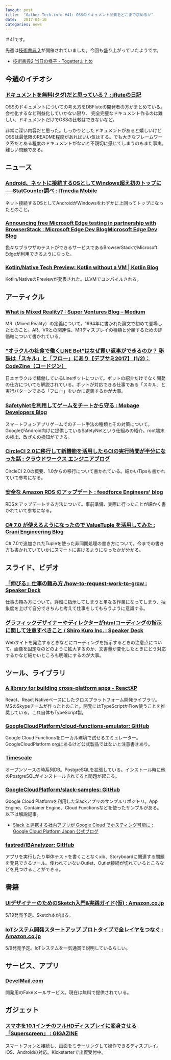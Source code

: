```yaml
---
layout: post
title:  "Gather-Tech.info #41: OSSのドキュメント品質をどこまで求めるか"
date:   2017-04-10
categories: news
---
```


＃41です。

先週は[技術書典２](https://techbookfest.org/event/tbf02)が開催されていました。今回も盛り上がっていたようです。

- [技術書典2 当日の様子 - Togetterまとめ](https://togetter.com/li/1099213)

## 今週のイチオシ

### [ドキュメントを無料(タダ)だと思っている？ : jfluteの日記](http://d.hatena.ne.jp/jflute/20170402/documentfree)

OSSのドキュメントについての考え方をDBFluteの開発者の方がまとめている。会社化するなど利益化していかない限り、
完全完璧なドキュメント作るのは難しい、ドキュメントだけでOSSの比較はできないなど。

非常に深い内容だと思った。しっかりとしたドキュメントがあると嬉しいけどOSSは最低限のREADME程度があればいい気はする。でも大きなフレームワーク系だとある程度のドキュメントがないと不親切に感じてしまうのもまた事実。難しい問題である。

## ニュース

### [Android、ネットに接続するOSとしてWindows超え初のトップに──StatCounter調べ : ITmedia Mobile](http://www.itmedia.co.jp/mobile/articles/1704/04/news067.html)

ネット接続するOSとしてAndroidがWindowsをわずかに上回ってトップになったとのこと。

### [Announcing free Microsoft Edge testing in partnership with BrowserStack : Microsoft Edge Dev BlogMicrosoft Edge Dev Blog](https://blogs.windows.com/msedgedev/2017/03/30/free-edge-testing-browserstack/#XKR0KBsimuYGik0s.97)

色々なブラウザのテストができるサービスであるBrowserStackでMicrosoft Edgeが利用できるようになった。

### [Kotlin/Native Tech Preview: Kotlin without a VM | Kotlin Blog](https://blog.jetbrains.com/kotlin/2017/04/kotlinnative-tech-preview-kotlin-without-a-vm/)

Kotlin/NativeのPreviewが発表された。LLVMでコンパイルされる。

## アーティクル

### [What is Mixed Reality? : Super Ventures Blog – Medium](https://medium.com/@marknb00/what-is-mixed-reality-60e5cc284330)

MR（Mixed Reality）の定義について。1994年に書かれた論文で初めて登場したとのこと。AR、VRとの関連性、MRディスプレイの種類と分類するための評価軸について書かれている。

### [“オラクルの社食で働くLINE Bot”はなぜ賢い返事ができるのか？ 秘訣は「スキル」と「フロー」にあり【デブサミ2017】 (1/2)：CodeZine（コードジン）](http://codezine.jp/article/detail/10045)

日本オラクルで稼働しているLineボットについて。ボットの紹介だけでなく開発の仕方についても解説されている。ボットが対応できる仕事である「スキル」と実行パターンである「フロー」をいかに定義するかが大事。

### [SafetyNetを利用してゲームをチートから守る : Mobage Developers Blog](http://developers.mobage.jp/blog/safetynet)

スマートフォンアプリゲームでのチート手法の種類とその対策について。GoogleがAndroid向けに提供しているSafetyNetという仕組みの紹介。root端末の検出、改ざんの検知ができる。

### [CircleCI 2.0に移行して新機能を活用したらCIの実行時間が半分になった話 : クラウドワークス エンジニアブログ](http://engineer.crowdworks.jp/entry/2017/04/04/202719)

CircleCI 2.0の概要、1.0からの移行について書かれている。細かいTipsも書かれていて参考になる。

### [安全な Amazon RDS のアップデート : feedforce Engineers' blog](http://tech.feedforce.jp/safe-rds-update.html)

RDSをアップデートする方法について。事前準備、実際に行ったことが細かく書かれていて参考になる。

### [C# 7.0 が使えるようになったので ValueTuple を活用してみた : Grani Engineering Blog](http://engineering.grani.jp/entry/2017/04/06/163904)

C# 7.0で追加されたTupleを使った非同期処理の書き方について。今までの書き方も書かれていていかにスマートに書けるようになったかが分かる。

## スライド、ビデオ

### [「伸びる」仕事の頼み方 /how-to-request-work-to-grow : Speaker Deck](https://speakerdeck.com/jitsuzon/how-to-request-work-to-grow)

仕事の頼み方について。詳細に指示してしまうと単なる作業になってしまう、抽象度を上げて自分できちんと考えて仕事をしてもらうように意識する。

### [グラフィックデザイナーやディレクターがhtmlコーディングの指示に関して注意すべきこと / Shiro Kuro Inc. : Speaker Deck](https://speakerdeck.com/itoh/shiro-kuro-inc)

Webサイトを発注するときなどにコーディングを指示するときの注意点について。画像を固定なのどのように拡大するのか、文書量が変化したときにどう対応するかなど細かいところも明確にするのが大事。

## ツール、ライブラリ

### [A library for building cross-platform apps - ReactXP](https://microsoft.github.io/reactxp/)

React、React Nativeベースにしたクロスプラットフォーム開発ライブラリ。MSのSkypeチームが作ったとのこと。開発にはTypeScriptかFlow使うことを推奨している。これ自体もTypeScript製。

### [GoogleCloudPlatform/cloud-functions-emulator: GitHub](https://github.com/GoogleCloudPlatform/cloud-functions-emulator)

Google Cloud Functionsをローカル環境で試せるエミュレーター。GoogleCloudPlatform orgにあるけど公式製品ではないと注意書きあり。

### [Timescale](http://www.timescale.com/)

オープンソースの時系列DB。PostgreSQLを拡張している。インストール時に他のPostgreSQLがインストールされてると問題が起こる。

### [GoogleCloudPlatform/slack-samples: GitHub](https://github.com/GoogleCloudPlatform/slack-samples)

Google Cloud Platformを利用したSlackアプリのサンプルリポジトリ。App Engine、Container Engine、Cloud Functionsなどを使ったサンプルがある。  
以下は解説記事。

- [Slack と連携する社内アプリが Google Cloud でホスティング可能に : Google Cloud Platform Japan 公式ブログ](https://cloudplatform-jp.googleblog.com/2017/04/enterprise-Slack-apps-on-Google-Cloud-now-easier-than-ever.html)

### [fastred/IBAnalyzer: GitHub](https://github.com/fastred/IBAnalyzer)

アプリを実行したり単体テストを書くことなくxib、Storyboardに関連する問題を発見できるツール。使われていないOutlet、Outlet接続が切れているところなどを見つけることができる。

## 書籍

### [UIデザイナーのためのSketch入門&実践ガイド(仮) : Amazon.co.jp](https://www.amazon.co.jp/dp/4802510578)

5/19発売予定。Sketch本が出る。

### [IoTシステム開発スタートアップ プロトタイプで全レイヤをつなぐ : Amazon.co.jp](https://www.amazon.co.jp/dp/4865940944/)

5/9発売予定。IoTシステムを一気通貫で説明しているらしい。

## サービス、アプリ

### [DevelMail.com](https://develmail.com/)

開発用のFakeメールサービス。現在は無料で提供されている。

## ガジェット

### [スマホを10.1インチのフルHDディスプレイに変身させる「Superscreen」 : GIGAZINE](http://gigazine.net/news/20170409-superscreen/)

スマートフォンと接続し、画面をミラーリングして操作できるディスプレイ。iOS、Androidの対応。Kickstarterで出資受付中。

